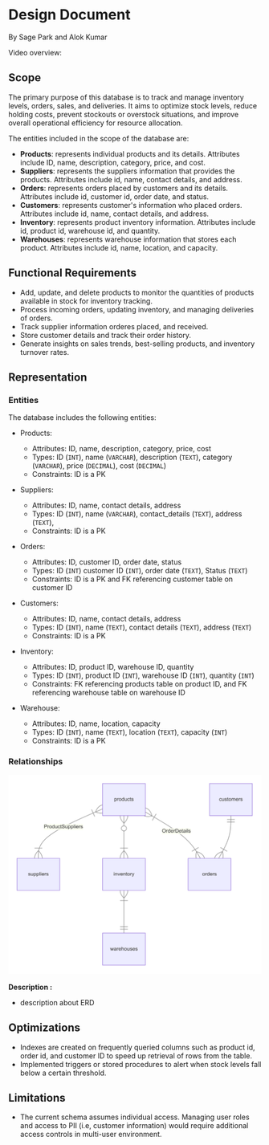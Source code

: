 # Design Document 

By Sage Park and Alok Kumar 

Video overview: <URL HERE>

## Scope

The primary purpose of this database is to track and manage inventory levels, orders, sales, and deliveries. It aims to optimize stock levels, reduce holding costs, prevent stockouts or overstock situations, and improve overall operational efficiency for resource allocation. 

The entities included in the scope of the database are: 
* **Products**: represents individual products and its details. Attributes include ID, name, description, category, price, and cost.  
* **Suppliers**: represents the suppliers information that provides the products. Attributes include id, name, contact details, and address.
* **Orders**: represents orders placed by customers and its details. Attributes include id, customer id, order date, and status. 
* **Customers**: represents customer's information who placed orders. Attributes include id, name, contact details, and address. 
* **Inventory**: represents product inventory information. Attributes include id, product id, warehouse id, and quantity. 
* **Warehouses**: represents warehouse information that stores each product. Attributes include id, name, location, and capacity. 

## Functional Requirements

* Add, update, and delete products to monitor the quantities of products available in stock for inventory tracking.
* Process incoming orders, updating inventory, and managing deliveries of orders.  
* Track supplier information orderes placed, and received. 
* Store customer details and track their order history. 
* Generate insights on sales trends, best-selling products, and inventory turnover rates. 

## Representation

### Entities

The database includes the following entities:

- Products: 
    - Attributes: ID, name, description, category, price, cost
    - Types: ID (`INT`), name (`VARCHAR`), description (`TEXT`), category (`VARCHAR`), price (`DECIMAL`), cost (`DECIMAL`)
    - Constraints: ID is a PK

- Suppliers: 
    - Attributes: ID, name, contact details, address
    - Types: ID (`INT`), name (`VARCHAR`),  contact_details (`TEXT`),  address (`TEXT`),
    - Constraints: ID is a PK 

- Orders:
    - Attributes: ID, customer ID, order date, status
    - Types: ID (`INT`) customer ID (`INT`), order date (`TEXT`), Status (`TEXT`)
    - Constraints: ID is a PK and FK referencing customer table on customer ID 

- Customers: 
    - Attributes: ID, name, contact details, address 
    - Types: ID (`INT`), name (`TEXT`), contact details (`TEXT`), address (`TEXT`)
    - Constraints: ID is a PK 

- Inventory: 
    - Attributes: ID, product ID, warehouse ID, quantity 
    - Types: ID (`INT`), product ID (`INT`), warehouse ID (`INT`), quantity (`INT`) 
    - Constraints: FK referencing products table on product ID, and FK referencing warehouse table on warehouse ID 

- Warehouse: 
    - Attributes: ID, name, location, capacity 
    - Types: ID (`INT`), name (`TEXT`), location (`TEXT`), capacity (`INT`) 
    - Constraints: ID is a PK  

### Relationships

![ER Diagram](diagram.png)

**Description :**
- description about ERD

## Optimizations

* Indexes are created on frequently queried columns such as product id, order id, and customer ID to speed up retrieval of rows from the table. 
* Implemented triggers or stored procedures to alert when stock levels fall below a certain threshold. 

## Limitations

* The current schema assumes individual access. Managing user roles and access to PII (i.e, customer information) would require additional access controls in multi-user environment. 
